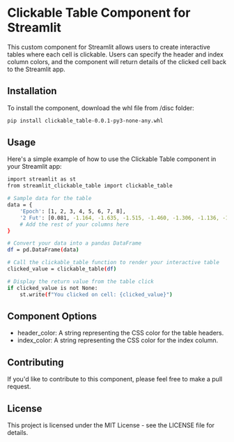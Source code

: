# Clickable Table Component for Streamlit

This custom component for Streamlit allows users to create interactive tables where each cell is clickable. Users can specify the header and index column colors, and the component will return details of the clicked cell back to the Streamlit app.

## Installation

To install the component, download the whl file from /disc folder:

```bash
pip install clickable_table-0.0.1-py3-none-any.whl
```
##  Usage
Here's a simple example of how to use the Clickable Table component in your Streamlit app:

```bash
import streamlit as st
from streamlit_clickable_table import clickable_table

# Sample data for the table
data = {
    'Epoch': [1, 2, 3, 4, 5, 6, 7, 8],
    '2 Fut': [0.081, -1.164, -1.635, -1.515, -1.460, -1.306, -1.136, -1.222],
    # Add the rest of your columns here
}

# Convert your data into a pandas DataFrame
df = pd.DataFrame(data)

# Call the clickable_table function to render your interactive table
clicked_value = clickable_table(df)

# Display the return value from the table click
if clicked_value is not None:
    st.write(f"You clicked on cell: {clicked_value}")
```

## Component Options
* header_color: A string representing the CSS color for the table headers.
* index_color: A string representing the CSS color for the index column.

## Contributing
If you'd like to contribute to this component, please feel free to make a pull request.

## License
This project is licensed under the MIT License - see the LICENSE file for details.